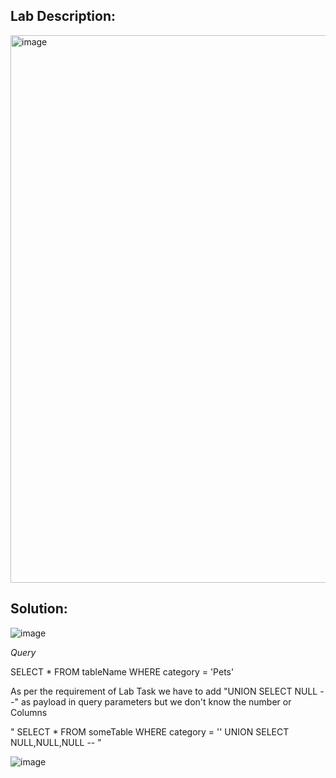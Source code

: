 ## Lab Description: 

<img width="876" alt="image" src="https://github.com/SantoshKumarP1412/PortSwigger/assets/140537888/331e7461-3db2-49bc-a5ea-562d98569848">

## Solution:

![image](https://github.com/SantoshKumarP1412/PortSwigger/assets/140537888/9011557b-e850-4839-a780-3eb1128ad3c7)

*Query*

SELECT * FROM tableName WHERE category = 'Pets'

As per the requirement of Lab Task we have to add "UNION SELECT NULL --" as payload in query parameters but we don't know the number or Columns

" SELECT * FROM someTable WHERE category = '' UNION SELECT NULL,NULL,NULL -- "

![image](https://github.com/SantoshKumarP1412/PortSwigger/assets/140537888/03fa94f5-fb5f-4a91-b6e8-50d6d8d5e564)

